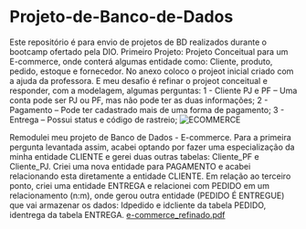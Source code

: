 # Projeto-de-Banco-de-Dados
Este repositório é para envio de projetos de BD realizados durante o bootcamp ofertado pela DIO.
Primeiro Projeto: Projeto Conceitual para um E-commerce, onde conterá algumas entidade como: Cliente, produto, pedido, estoque e fornecedor.
No anexo coloco o projeot inicial criado com a ajuda da professora. E meu desafio é refinar o projeot conceitual e responder, com a modelagem, algumas perguntas:
 1 - Cliente PJ e PF – Uma conta pode ser PJ ou PF, mas não pode ter as duas informações;
 2 - Pagamento – Pode ter cadastrado mais de uma forma de pagamento;
 3 - Entrega – Possui status e código de rastreio;
![ECOMMERCE](https://github.com/user-attachments/assets/6ba7e5d4-4115-40dd-b30d-d710a32f87af)

Remodulei meu projeto de Banco de Dados - E-commerce.
Para a primeira pergunta levantada assim, acabei optando por fazer uma especialização da minha entidade CLIENTE e gerei duas outras tabelas: Cliente_PF e Cliente_PJ.
Criei uma nova entidade para PAGAMENTO e acabei relacionando esta diretamente a entidade CLIENTE. Em relação ao terceiro ponto, criei uma entidade ENTREGA e relacionei com PEDIDO em um relacionamento (n:m), onde gerou outra entidade (PEDIDO É ENTREGUE) que vai armazenar os dados: Idpedido e idcliente da tabela PEDIDO, identrega da tabela ENTREGA.
[e-commerce_refinado.pdf](https://github.com/user-attachments/files/18380782/e-commerce_refinado.pdf)

